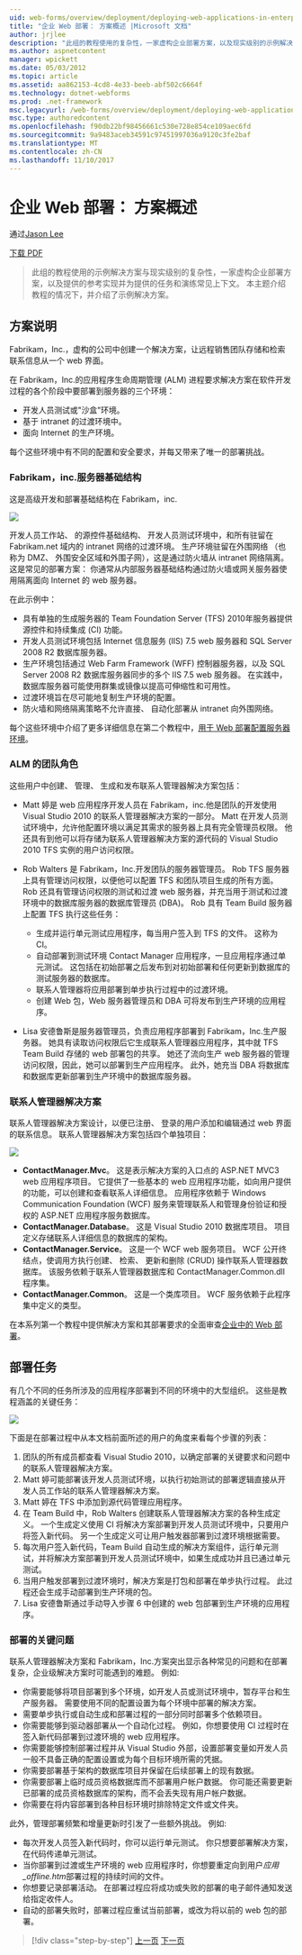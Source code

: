 ```yaml
---
uid: web-forms/overview/deployment/deploying-web-applications-in-enterprise-scenarios/enterprise-web-deployment-scenario-overview
title: "企业 Web 部署： 方案概述 |Microsoft 文档"
author: jrjlee
description: "此组的教程使用的复杂性，一家虚构企业部署方案，以及现实级别的示例解决方案提供 ref..."
ms.author: aspnetcontent
manager: wpickett
ms.date: 05/03/2012
ms.topic: article
ms.assetid: aa862153-4cd8-4e33-beeb-abf502c6664f
ms.technology: dotnet-webforms
ms.prod: .net-framework
msc.legacyurl: /web-forms/overview/deployment/deploying-web-applications-in-enterprise-scenarios/enterprise-web-deployment-scenario-overview
msc.type: authoredcontent
ms.openlocfilehash: f90db22bf98456661c530e728e854ce109aec6fd
ms.sourcegitcommit: 9a9483aceb34591c97451997036a9120c3fe2baf
ms.translationtype: MT
ms.contentlocale: zh-CN
ms.lasthandoff: 11/10/2017
---
```

<a name="enterprise-web-deployment-scenario-overview"></a>企业 Web 部署： 方案概述
====================
通过[Jason Lee](https://github.com/jrjlee)

[下载 PDF](https://msdnshared.blob.core.windows.net/media/MSDNBlogsFS/prod.evol.blogs.msdn.com/CommunityServer.Blogs.Components.WeblogFiles/00/00/00/63/56/8130.DeployingWebAppsInEnterpriseScenarios.pdf)

> 此组的教程使用的示例解决方案与现实级别的复杂性，一家虚构企业部署方案，以及提供的参考实现并为提供的任务和演练常见上下文。 本主题介绍教程的情况下，并介绍了示例解决方案。


## <a name="scenario-description"></a>方案说明

Fabrikam，Inc.，虚构的公司中创建一个解决方案，让远程销售团队存储和检索联系信息从一个 web 界面。

在 Fabrikam，Inc.的应用程序生命周期管理 (ALM) 进程要求解决方案在软件开发过程的各个阶段中要部署到服务器的三个环境：

- 开发人员测试或"沙盒"环境。
- 基于 intranet 的过渡环境中。
- 面向 Internet 的生产环境。

每个这些环境中有不同的配置和安全要求，并每又带来了唯一的部署挑战。

### <a name="the-fabrikam-inc-server-infrastructure"></a>Fabrikam，inc.服务器基础结构

这是高级开发和部署基础结构在 Fabrikam，inc.

![](enterprise-web-deployment-scenario-overview/_static/image1.png)

开发人员工作站、 的源控件基础结构、 开发人员测试环境中，和所有驻留在 Fabrikam.net 域内的 intranet 网络的过渡环境。 生产环境驻留在外围网络 （也称为 DMZ、 外围安全区域和外围子网），这是通过防火墙从 intranet 网络隔离。 这是常见的部署方案： 你通常从内部服务器基础结构通过防火墙或网关服务器使用隔离面向 Internet 的 web 服务器。

在此示例中：

- 具有单独的生成服务器的 Team Foundation Server (TFS) 2010年服务器提供源控件和持续集成 (CI) 功能。
- 开发人员测试环境包括 Internet 信息服务 (IIS) 7.5 web 服务器和 SQL Server 2008 R2 数据库服务器。
- 生产环境包括通过 Web Farm Framework (WFF) 控制器服务器，以及 SQL Server 2008 R2 数据库服务器同步的多个 IIS 7.5 web 服务器。 在实践中，数据库服务器可能使用群集或镜像以提高可伸缩性和可用性。
- 过渡环境旨在尽可能地复制生产环境的配置。
- 防火墙和网络隔离策略不允许直接、 自动化部署从 intranet 向外围网络。

每个这些环境中介绍了更多详细信息在第二个教程中，[用于 Web 部署配置服务器环境](../configuring-server-environments-for-web-deployment/configuring-server-environments-for-web-deployment.md)。

### <a name="team-roles-for-alm"></a>ALM 的团队角色

这些用户中创建、 管理、 生成和发布联系人管理器解决方案包括：

- Matt 婷是 web 应用程序开发人员在 Fabrikam，inc.他是团队的开发使用 Visual Studio 2010 的联系人管理器解决方案的一部分。 Matt 在开发人员测试环境中，允许他配置环境以满足其需求的服务器上具有完全管理员权限。 他还具有到他可以将存储为联系人管理器解决方案的源代码的 Visual Studio 2010 TFS 实例的用户访问权限。
- Rob Walters 是 Fabrikam，Inc.开发团队的服务器管理员。 Rob TFS 服务器上具有管理访问权限，以便他可以配置 TFS 和团队项目生成的所有方面。 Rob 还具有管理访问权限的测试和过渡 web 服务器，并充当用于测试和过渡环境中的数据库服务器的数据库管理员 (DBA)。 Rob 具有 Team Build 服务器上配置 TFS 执行这些任务：

    - 生成并运行单元测试应用程序，每当用户签入到 TFS 的文件。 这称为 CI。
    - 自动部署到测试环境 Contact Manager 应用程序，一旦应用程序通过单元测试。 这包括在初始部署之后发布到对初始部署和任何更新到数据库的测试服务器的数据库。
    - 联系人管理器将应用部署到单步执行过程中的过渡环境。
    - 创建 Web 包，Web 服务器管理员和 DBA 可将发布到生产环境的应用程序。
- Lisa 安德鲁斯是服务器管理员，负责应用程序部署到 Fabrikam，Inc.生产服务器。 她具有读取访问权限后它生成联系人管理器应用程序，其中就 TFS Team Build 存储的 web 部署包的共享。 她还了流向生产 web 服务器的管理访问权限，因此，她可以部署到生产应用程序。 此外，她充当 DBA 将数据库和数据库更新部署到生产环境中的数据库服务器。

<a id="_The_Contact_Manager"></a>

### <a name="the-contact-manager-solution"></a>联系人管理器解决方案

联系人管理器解决方案设计，以便已注册、 登录的用户添加和编辑通过 web 界面的联系信息。 联系人管理器解决方案包括四个单独项目：

![](enterprise-web-deployment-scenario-overview/_static/image2.png)

- **ContactManager.Mvc**。 这是表示解决方案的入口点的 ASP.NET MVC3 web 应用程序项目。 它提供了一些基本的 web 应用程序功能，如向用户提供的功能，可以创建和查看联系人详细信息。 应用程序依赖于 Windows Communication Foundation (WCF) 服务来管理联系人和管理身份验证和授权的 ASP.NET 应用程序服务数据库。
- **ContactManager.Database**。 这是 Visual Studio 2010 数据库项目。 项目定义存储联系人详细信息的数据库的架构。
- **ContactManager.Service**。 这是一个 WCF web 服务项目。 WCF 公开终结点，使调用方执行创建、 检索、 更新和删除 (CRUD) 操作联系人管理器数据库。 该服务依赖于联系人管理器数据库和 ContactManager.Common.dll 程序集。
- **ContactManager.Common**。 这是一个类库项目。 WCF 服务依赖于此程序集中定义的类型。

在本系列第一个教程中提供解决方案和其部署要求的全面审查[企业中的 Web 部署](../web-deployment-in-the-enterprise/web-deployment-in-the-enterprise.md)。

<a id="_Deployment_Tasks"></a>

## <a name="deployment-tasks"></a>部署任务

有几个不同的任务所涉及的应用程序部署到不同的环境中的大型组织。 这些是教程涵盖的关键任务：

![](enterprise-web-deployment-scenario-overview/_static/image3.png)

下面是在部署过程中从本文档前面所述的用户的角度来看每个步骤的列表：

1. 团队的所有成员都查看 Visual Studio 2010，以确定部署的关键要求和问题中的联系人管理器解决方案。
2. Matt 婷可能部署该开发人员测试环境，以执行初始测试的部署逻辑直接从开发人员工作站的联系人管理器解决方案。
3. Matt 婷在 TFS 中添加到源代码管理应用程序。
4. 在 Team Build 中，Rob Walters 创建联系人管理器解决方案的各种生成定义。 一个生成定义使用 CI 将解决方案部署到开发人员测试环境中，只要用户将签入新代码。 另一个生成定义可让用户触发器部署到过渡环境根据需要。
5. 每次用户签入新代码，Team Build 自动生成的解决方案组件，运行单元测试，并将解决方案部署到开发人员测试环境中，如果生成成功并且已通过单元测试。
6. 当用户触发部署到过渡环境时，解决方案是打包和部署在单步执行过程。 此过程还会生成手动部署到生产环境的包。
7. Lisa 安德鲁斯通过手动导入步骤 6 中创建的 web 包部署到生产环境的应用程序。

### <a name="key-deployment-issues"></a>部署的关键问题

联系人管理器解决方案和 Fabrikam，Inc.方案突出显示各种常见的问题和在部署复杂，企业级解决方案时可能遇到的难题。 例如: 

- 你需要能够将项目部署到多个环境，如开发人员或测试环境中，暂存平台和生产服务器。 需要使用不同的配置设置为每个环境中部署的解决方案。
- 需要单步执行或自动生成和部署过程的一部分同时部署多个依赖项目。
- 你需要能够到驱动器部署从一个自动化过程。 例如，你想要使用 CI 过程时在签入新代码部署到过渡环境的 web 应用程序。
- 你需要能够控制部署过程并从 Visual Studio 外部，设置部署变量如开发人员一般不具备正确的配置设置或为每个目标环境所需的凭据。
- 你需要部署基于架构的数据库项目并保留在后续部署上的现有数据。
- 你需要部署上临时成员资格数据库而不部署用户帐户数据。 你可能还需要更新已部署的成员资格数据库的架构，而不会丢失现有用户帐户数据。
- 你需要在将内容部署到各种目标环境时排除特定文件或文件夹。

此外，管理部署频繁和增量更新时引发了一些额外挑战。 例如: 

- 每次开发人员签入新代码时，你可以运行单元测试。 你只想要部署解决方案，在代码传递单元测试。
- 当你部署到过渡或生产环境的 web 应用程序时，你想要重定向到用户*应用\_offline.htm*部署过程的持续时间的文件。
- 你想要记录部署活动。 在部署过程应将成功或失败的部署的电子邮件通知发送给指定收件人。
- 自动的部署失败时，部署过程应重试当前部署，或改为将以前的 web 包的部署。

>[!div class="step-by-step"]
[上一页](deploying-web-applications-in-enterprise-scenarios.md)
[下一页](application-lifecycle-management-from-development-to-production.md)
